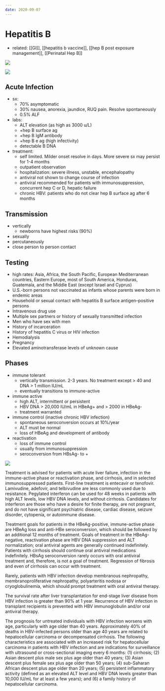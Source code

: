 ```yaml
---
date: 2020-09-07
---
```


# Hepatitis B

- related: [[GI]], [[hepatitis b vaccine]], [[hep B post exposure management]], [[Perinatal Hep B]]

![](https://photos.thisispiggy.com/file/wikiFiles/20210412085031.png)

![](https://photos.thisispiggy.com/file/wikiFiles/image-20200225201016078.png)

## Acute Infection

- sx:
	- 70% asymptomatic
	- 30% nausea, anorexia, jaundice, RUQ pain. Resolve spontaneously
	- 0.5% ALF
- labs:
	- ALT elevation (as high as 3000 u/L)
	- \+hep B surface ag
	- \+hep B IgM antibody
	- \+hep B e ag (high infectivity)
	- detectable B DNA
- treatment:
	- self limited. Milder onset resolve in days. More severe sx may persist for 1-4 months
	- outpatient observation
	- hospitalization: severe illness, unstable, encephalopathy
	- antiviral not shown to change course of infection
	- antiviral recommended for patients with immunosuppression, concurrent hep C or D, hepatic failure
	- chronic HBV: patients who do not clear hep B surface ag after 6 months

## Transmission

- vertically
	- newborns have highest risks (90%)
- sexually
- percutaneously
- close person to person contact

## Testing

- high rates: Asia, Africa, the South Pacific, European Mediterranean countries, Eastern Europe, most of South America, Honduras, Guatemala, and the Middle East (except Israel and Cyprus)
- U.S.-born persons not vaccinated as infants whose parents were born in endemic areas
- Household or sexual contact with hepatitis B surface antigen–positive persons
- Intravenous drug use
- Multiple sex partners or history of sexually transmitted infection
- Men who have sex with men
- History of incarceration
- History of hepatitis C virus or HIV infection
- Hemodialysis
- Pregnancy
- Elevated aminotransferase levels of unknown cause

## Phases

- immune tolerant
	- vertically transmission. 2-3 years. No treatment except > 40 and DNA > 1 million IU/mL
	- eventually transitions to immune-active
- immune active
	- high ALT, intermittent or persistent
	- HBV DNA > 20,000 IU/mL in HBeAg+ and > 2000 in HBeAg-
	- treatment warranted
- immune control (inactive chronic HBV infection)
	- spontaneous seroconversion occurs at 10%/year
	- ALT must be normal
	- loss of HBeAg and development of antibody
- reactivation
	- loss of immune control
	- usually from immunosuppression
	- seroconversion from HBsAg- to +

![](https://photos.thisispiggy.com/file/wikiFiles/20210412085201.png)

Treatment is advised for patients with acute liver failure, infection in the immune-active phase or reactivation phase, and cirrhosis, and in selected immunosuppressed patients. First-line treatment is entecavir or tenofovir. Lamivudine, adefovir, and telbivudine are less commonly used due to resistance. Pegylated interferon can be used for 48 weeks in patients with high ALT levels, low HBV DNA levels, and without cirrhosis. Candidates for interferon are those who have a desire for finite therapy, are not pregnant, and do not have significant psychiatric disease, cardiac disease, seizure disorder, cytopenia, or autoimmune disease.

Treatment goals for patients in the HBeAg-positive, immune-active phase are HBeAg loss and anti-HBe seroconversion, which should be followed by an additional 12 months of treatment. Goals of treatment in the HBeAg-negative, reactivation phase are HBV DNA suppression and ALT normalization; oral antiviral agents are generally continued indefinitely. Patients with cirrhosis should continue oral antiviral medications indefinitely. HBsAg seroconversion rarely occurs with oral antiviral treatment and, therefore, is not a goal of treatment. Regression of fibrosis and even of cirrhosis can occur with treatment.

Rarely, patients with HBV infection develop membranous nephropathy, membranoproliferative nephropathy, polyarteritis nodosa or cryoglobulinemia, which should prompt treatment with oral antiviral therapy.

The survival rate after liver transplantation for end-stage liver disease from HBV infection is greater than 90% at 1 year. Recurrence of HBV infection in transplant recipients is prevented with HBV immunoglobulin and/or oral antiviral therapy.

The prognosis for untreated individuals with HBV infection worsens with age, particularly with age older than 40 years. Approximately 40% of deaths in HBV-infected persons older than age 40 years are related to hepatocellular carcinoma or decompensated cirrhosis. The following characteristics are associated with an increased risk for hepatocellular carcinoma in patients with HBV infection and are indications for surveillance with ultrasound or cross-sectional imaging every 6 months: (1) cirrhosis; (2) Asian descent plus male sex plus age older than 40 years; (3) Asian descent plus female sex plus age older than 50 years; (4) sub-Saharan African descent plus age older than 20 years; (5) persistent inflammatory activity (defined as an elevated ALT level and HBV DNA levels greater than 10,000 IU/mL for at least a few years); and (6) a family history of hepatocellular carcinoma.
